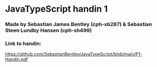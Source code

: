 # JavaTypeScript handin 1
### Made by Sebastian James Bentley (cph-sb287) & Sebastian Steen Lundby Hansen (cph-sh499)

### Link to handin:
https://github.com/SebastianBentley/JavaTypeScript/blob/main/P1-Handin.pdf
